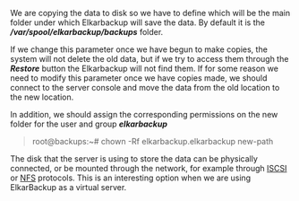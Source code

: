 We are copying the data to disk so we have to define which will be the main folder under which Elkarbackup will save the data. By default it is the _**/var/spool/elkarbackup/backups**_ folder.

If we change this parameter once we have begun to make copies, the system will not delete the old data, but if we try to access them through the _**Restore**_ button the Elkarbackup will not find them. If for some reason we need to modify this parameter once we have copies made, we should connect to the server console and move the data from the old location to the new location.

In addition, we should assign the corresponding permissions on the new folder for the user and group _**elkarbackup**_

> root@backups:~\# chown -Rf elkarbackup.elkarbackup new-path

The disk that the server is using to store the data can be physically connected, or be mounted through the network, for example through [ISCSI](https://en.wikipedia.org/wiki/ISCSI) or [NFS](https://en.wikipedia.org/wiki/Network_File_System) protocols. This is an interesting option when we are using ElkarBackup as a virtual server.



